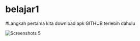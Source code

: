 # belajar1

#Langkah pertama kita download apk GITHUB terlebih dahulu

![Screenshots 5](https://user-images.githubusercontent.com/115903342/196162714-2ff8b603-a80d-4283-b283-db3d51436c50.png)
